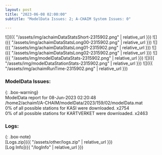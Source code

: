 ```yaml
---
layout: post
title: "2023-06-08 02:00:00"
subtitle: "ModelData Issues: 2; A-CHAIM System Issues: 0"

---
```


![]({{ "/assets/img/achaimDataStatsShort-2315902.png" | relative_url }})
![]({{ "/assets/img/achaimDataStatsLong00-2315902.png" | relative_url }})
![]({{ "/assets/img/achaimDataStatsLong01-2315902.png" | relative_url }})
![]({{ "/assets/img/achaimDataStatsLong02-2315902.png" | relative_url }})
![]({{ "/assets/img/modelDataDataStats-2315902.png" | relative_url }})
![]({{ "/assets/img/modelDataStationStats-2315902.png" | relative_url }})
![]({{ "/assets/img/achaimRunTime-2315902.png" | relative_url }})


### ModelData Issues:  
  
{: .box-warning}  
 ModelData report for 08-Jun-2023 02:20:48   
 /home2/achaim1/A-CHAIM/modelData/2023/159/02/modelData.mat   
 0% of all possible stations for KASI were downloaded. x2754   
 0% of all possible stations for KARTVERKET were downloaded. x2463   
  


### Logs:  
  
{: .box-note}  
[Logs.zip]({{ "/assets/other/logs.zip" | relative_url }})  
[Log Info]({{ "/logInfo" | relative_url }})  
